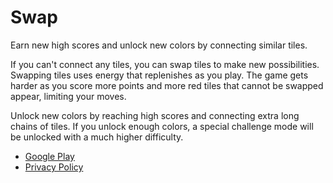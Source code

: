 Swap
====

Earn new high scores and unlock new colors by connecting similar tiles.

If you can't connect any tiles, you can swap tiles to make new possibilities.
Swapping tiles uses energy that replenishes as you play.
The game gets harder as you score more points and more red tiles that cannot
be swapped appear, limiting your moves.

Unlock new colors by reaching high scores and connecting extra long chains of
tiles. If you unlock enough colors, a special challenge mode will be unlocked
with a much higher difficulty.

- [Google Play](https://play.google.com/store/apps/details?id=io.github.scott2000.swapgame)
- [Privacy Policy](PRIVACY_POLICY.md)
